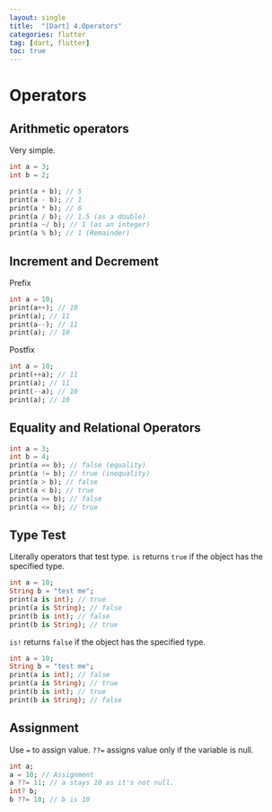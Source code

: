 ```yaml
---
layout: single
title:  "[Dart] 4.Operators"
categories: flutter
tag: [dart, flutter]
toc: true
---
```


# Operators  

## Arithmetic operators
Very simple.
```dart
int a = 3;
int b = 2;

print(a + b); // 5
print(a - b); // 1
print(a * b); // 6
print(a / b); // 1.5 (as a double)
print(a ~/ b); // 1 (as an integer)
print(a % b); // 1 (Remainder)
```

## Increment and Decrement
Prefix
```dart
int a = 10;
print(a++); // 10
print(a); // 11
print(a--); // 11
print(a); // 10
```
Postfix
```dart
int a = 10;
print(++a); // 11
print(a); // 11
print(--a); // 10
print(a); // 10
```

## Equality and Relational Operators
```dart
int a = 3;
int b = 4;
print(a == b); // false (equality)
print(a != b); // true (inequality)
print(a > b); // false
print(a < b); // true
print(a >= b); // false
print(a <= b); // true
```

## Type Test
Literally operators that test type.
`is` returns `true` if the object has the specified type.
```dart
int a = 10;
String b = "test me";
print(a is int); // true
print(a is String); // false
print(b is int); // false
print(b is String); // true
```
`is!` returns `false` if the object has the specified type.
```dart
int a = 10;
String b = "test me";
print(a is int); // false
print(a is String); // true
print(b is int); // true
print(b is String); // false
```

## Assignment
Use `=` to assign value. `??=` assigns value only if the variable is null.
```dart
int a;
a = 10; // Assignment
a ??= 11; // a stays 10 as it's not null.
int? b;
b ??= 10; // b is 10 
```
